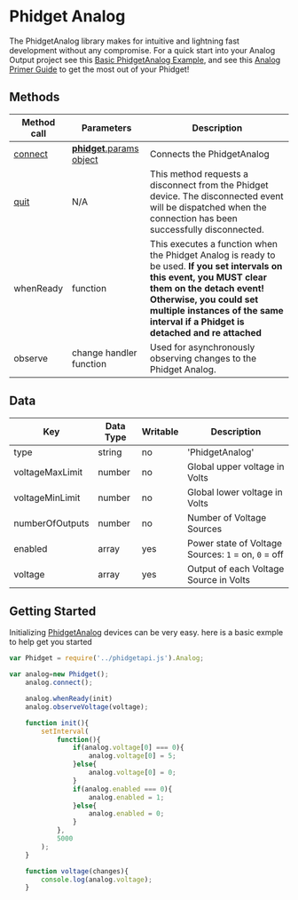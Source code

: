 # Phidget Analog
The PhidgetAnalog library makes for intuitive and lightning fast development without any compromise. For a quick start into your Analog Output project see this [Basic PhidgetAnalog Example](https://github.com/RIAEvangelist/node-phidget-API/blob/master/examples/AnalogSource.js), and see this [Analog Primer Guide](http://www.phidgets.com/docs/Analog_Output_Primer) to get the most out of your Phidget!

## Methods

|Method call|Parameters|Description|
|-----------|----------|-----------|
|[connect](https://github.com/RIAEvangelist/node-phidget-API/blob/master/docs/Phidget.md#connecting--phidgetparams)|[__phidget__.params object](https://github.com/RIAEvangelist/node-phidget-API/blob/master/docs/Phidget.md#connecting--phidgetparams)|Connects the PhidgetAnalog|
|[quit](https://github.com/RIAEvangelist/node-phidget-API/blob/master/docs/Phidget.md#methods)|N/A |This method requests a disconnect from the Phidget device.  The disconnected event will be dispatched when the connection has been successfully disconnected.|
|whenReady|function|This executes a function when the Phidget Analog is ready to be used. __If you set intervals on this event, you MUST clear them on the detach event! Otherwise, you could set multiple instances of the same interval if a Phidget is detached and re attached__|
|observe|change handler function|Used for asynchronously observing changes to the Phidget Analog.|

## Data

|Key|Data Type|Writable|Description|
|---|---------|--------|-----------|
|type|string|no|'PhidgetAnalog'|
|voltageMaxLimit|number|no|Global upper voltage in Volts|
|voltageMinLimit|number|no|Global lower voltage in Volts|
|numberOfOutputs|number|no|Number of Voltage Sources|
|enabled|array|yes|Power state of Voltage Sources: `1` = on, `0` = off|
|voltage|array|yes|Output of each Voltage Source in Volts|

## Getting Started

Initializing [PhidgetAnalog](http://www.phidgets.com/products.php?category=0) devices can be very easy. here is a basic exmple to help get you started

```javascript
var Phidget = require('../phidgetapi.js').Analog;

var analog=new Phidget();
    analog.connect();

    analog.whenReady(init)
    analog.observeVoltage(voltage);

    function init(){
        setInterval(
            function(){
                if(analog.voltage[0] === 0){
                    analog.voltage[0] = 5;
                }else{
                    analog.voltage[0] = 0;
                }
                if(analog.enabled === 0){
                    analog.enabled = 1;
                }else{
                    analog.enabled = 0;
                }
            },
            5000
        );
    }

    function voltage(changes){
        console.log(analog.voltage);
    }
```

